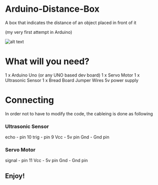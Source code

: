 # Arduino-Distance-Box
A box that indicates the distance of an object placed in front of it

(my very first attempt in Arduino)

![alt text](https://github.com/SebiCoroian/Arduino-Distance-Box/blob/master/DistanceBox.jpg "Logo Title Text 1")

# What will you need?

1 x Arduino Uno (or any UNO based dev board)
1 x Servo Motor
1 x Ultrasonic Sensor
1 x Bread Board
Jumper Wires
5v power supply

# Connecting

In order not to have to modify the code, the cableing is done as following

### Ultrasonic Sensor

echo - pin 10
trig - pin 9
Vcc - 5v pin
Gnd - Gnd pin

### Servo Motor

signal - pin 11
Vcc - 5v pin
Gnd - Gnd pin

## Enjoy!
